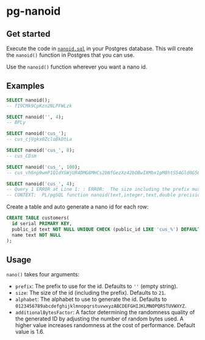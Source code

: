 # pg-nanoid

## Get started

Execute the code in [`nanoid.sql`](nanoid.sql) in your Postgres database. This will create the `nanoid()` function in Postgres that you can use.

Use the `nanoid()` function wherever you want a nano id.

## Examples

```sql
SELECT nanoid();
-- fI9CMk9CpKzn2NLPFWLzk

SELECT nanoid('', 4);
-- BPLy

SELECT nanoid('cus_');
-- cus_cjVgkx0ZcloBkDtLa

SELECT nanoid('cus_', 8);
-- cus_CDsm

SELECT nanoid('cus_', 100);
-- cus_vh6np9wmP1Q1dYSWjUR4DMG8MHCs2bNfGezXz42bOBwIXMbx1pM8htS54Gld0G5GH6ipwixrTOWt8EHNQzDLpmG2N72MQSCx

SELECT nanoid('cus_', 4);
-- Query 1 ERROR at Line 1: : ERROR:  The size including the prefix must be greater than 0!
-- CONTEXT:  PL/pgSQL function nanoid(text,integer,text,double precision) line 23 at RAISE
```

Create a table and auto generate a nano id for each row:

```sql
CREATE TABLE customers(
  id serial PRIMARY KEY,
  public_id text NOT NULL UNIQUE CHECK (public_id LIKE 'cus_%') DEFAULT nanoid('cus_', 8),
  name text NOT NULL
);
```

## Usage

`nano()` takes four arguments:

- `prefix`: The prefix to use for the id. Defaults to `''` (empty string).
- `size`: The size of the id (including the prefix). Defaults to `21`.
- `alphabet`: The alphabet to use to generate the id. Defaults to `0123456789abcdefghijklmnopqrstuvwxyzABCDEFGHIJKLMNOPQRSTUVWXYZ`.
- `additionalBytesFactor`: A factor determining the randomness quality of the generated ID by adjusting the number of random bytes used. A higher value increases randomness at the cost of performance. Default value is 1.6.
